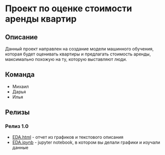 # Проект по оценке стоимости аренды квартир

## Описание

Данный  проект направлен на создание модели машинного обучения, которая будет оценивать квартиры и предлагать стоимость аренды, максимально похожую на ту, которую выставляют люди.

## Команда
 - Михаил
 - Дарья 
 - Илья 

## Релизы

### Релиз 1.0

- [EDA.html](realises/EDA.html) - отчет из графиков и текстового описания
- [EDA.ipynb](notebooks/EDA.ipynb) - jupyter notebook, в котором вы делали графики и изучали данные
